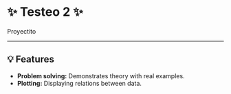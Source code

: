 # ✨ Testeo 2 ✨



Proyectito

---



## 💡 Features

* **Problem solving:** Demonstrates theory with real examples.
* **Plotting:** Displaying relations between data.

